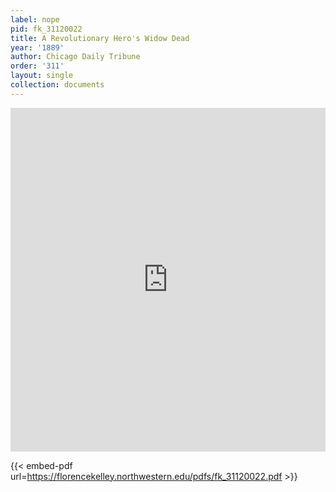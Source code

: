 ```yaml
---
label: nope
pid: fk_31120022
title: A Revolutionary Hero's Widow Dead
year: '1889'
author: Chicago Daily Tribune
order: '311'
layout: single
collection: documents
---
```

<iframe src="https://northwestern.app.box.com/embed/s/egl7yxkg9e736xymr8dlh1zo1y067twd?sortColumn=date&view=list" width="100%" height="550" frameborder="0" allowfullscreen webkitallowfullscreen msallowfullscreen></iframe>


{{< embed-pdf url=https://florencekelley.northwestern.edu/pdfs/fk_31120022.pdf >}}